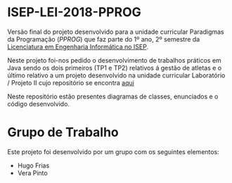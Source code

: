 # ISEP-LEI-2018-PPROG
 
Versão final do projeto desenvolvido para a unidade curricular	Paradigmas da Programação (_PPROG_) que faz parte do 1º ano, 2º semestre da [Licenciatura em Engenharia Informática no ISEP](https://www.isep.ipp.pt/Course/Course/26).

Neste projeto foi-nos pedido o desenvolvimento de trabalhos práticos em Java sendo os dois primeiros (TP1 e TP2) relativos á gestão de atletas e o último relativo a um projeto desenvolvido na unidade curricular Laboratório / Projeto II cujo repositório se encontra [aqui](https://github.com/hugo-frias/ISEP-LEI-2018-LAPR2)

Neste repositório estão presentes diagramas de classes, enunciados e o código desenvolvido.

# Grupo de Trabalho

Este projeto foi desenvolvido por um grupo com os seguintes elementos:
- Hugo Frias
- Vera Pinto
